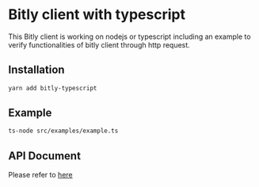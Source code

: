 # Bitly client with typescript

This Bitly client is working on nodejs or typescript including an example to verify functionalities of bitly client through http request.

## Installation

```bash
yarn add bitly-typescript
```

## Example

```bash
ts-node src/examples/example.ts
```

## API Document

Please refer to [here](https://dev.bitly.com/api-reference/)
